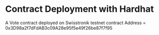 # Contract Deployment with Hardhat

A Vote contract deployed on Swisstronik testnet
contract Address = 0x3D98a2f7dFdAB3c09A28e95f5e49f26be87f7f95

